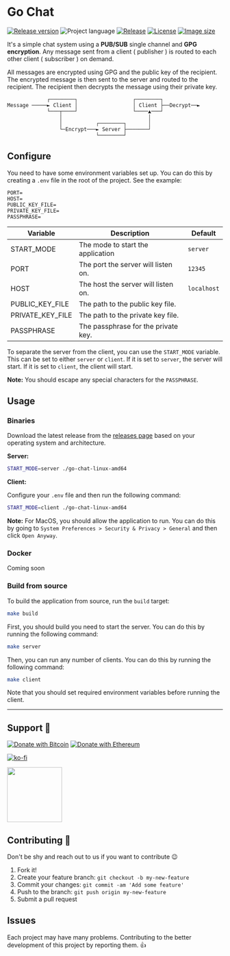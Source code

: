 # Go Chat

[![Release version][badge_release_version]][link_releases]
![Project language][badge_language]
[![Release][release_badge]][release_link]
[![License][badge_license]][link_license]
[![Image size][badge_size_latest]][link_docker_hub]

It's a simple chat system using a **PUB/SUB** single channel and **GPG encryption**. Any message sent from a client ( publisher ) is routed to each other client ( subscriber ) on demand.

All messages are encrypted using GPG and the public key of the recipient. The encrypted message is then sent to the server and routed to the recipient. The recipient then decrypts the message using their private key.

```text
             ┌────────┐                  ┌────────┐
Message ─────► Client │                  │ Client ├──Decrypt──►
             └───┬────┘                  └────▲───┘
                 │                            │
                 │           ┌────────┐       │
                 └─Encrypt───► Server ├───────┘
                             └────────┘
```

## Configure

You need to have some environment variables set up. You can do this by creating a `.env` file in the root of the project. See the example:

```env
PORT=
HOST=
PUBLIC_KEY_FILE=
PRIVATE_KEY_FILE=
PASSPHRASE=
```

| Variable         | Description                         | Default     |
| ---------------- | ----------------------------------- | ----------- |
| START_MODE       | The mode to start the application   | `server`    |
| PORT             | The port the server will listen on. | `12345`     |
| HOST             | The host the server will listen on. | `localhost` |
| PUBLIC_KEY_FILE  | The path to the public key file.    |             |
| PRIVATE_KEY_FILE | The path to the private key file.   |             |
| PASSPHRASE       | The passphrase for the private key. |             |

To separate the server from the client, you can use the `START_MODE` variable. This can be set to either `server` or `client`. If it is set to `server`, the server will start. If it is set to `client`, the client will start.

**Note:** You should escape any special characters for the `PASSPHRASE`.

## Usage

### Binaries

Download the latest release from the [releases page](https://github.com/hatamiarash7/Go-Chat/releases/latest) based on your operating system and architecture.

**Server:**

```bash
START_MODE=server ./go-chat-linux-amd64
```

**Client:**

Configure your `.env` file and then run the following command:

```bash
START_MODE=client ./go-chat-linux-amd64
```

**Note:** For MacOS, you should allow the application to run. You can do this by going to `System Preferences > Security & Privacy > General` and then click `Open Anyway`.

### Docker

Coming soon

### Build from source

To build the application from source, run the `build` target:

```bash
make build
```

First, you should build you need to start the server. You can do this by running the following command:

```bash
make server
```

Then, you can run any number of clients. You can do this by running the following command:

```bash
make client
```

Note that you should set required environment variables before running the client.

---

## Support 💛

[![Donate with Bitcoin](https://en.cryptobadges.io/badge/micro/bc1qmmh6vt366yzjt3grjxjjqynrrxs3frun8gnxrz)](https://en.cryptobadges.io/donate/bc1qmmh6vt366yzjt3grjxjjqynrrxs3frun8gnxrz) [![Donate with Ethereum](https://en.cryptobadges.io/badge/micro/0x0831bD72Ea8904B38Be9D6185Da2f930d6078094)](https://en.cryptobadges.io/donate/0x0831bD72Ea8904B38Be9D6185Da2f930d6078094)

[![ko-fi](https://www.ko-fi.com/img/githubbutton_sm.svg)](https://ko-fi.com/D1D1WGU9)

<div><a href="https://payping.ir/@hatamiarash7"><img src="https://cdn.payping.ir/statics/Payping-logo/Trust/blue.svg" height="128" width="128"></a></div>

## Contributing 🤝

Don't be shy and reach out to us if you want to contribute 😉

1. Fork it!
2. Create your feature branch: `git checkout -b my-new-feature`
3. Commit your changes: `git commit -am 'Add some feature'`
4. Push to the branch: `git push origin my-new-feature`
5. Submit a pull request

## Issues

Each project may have many problems. Contributing to the better development of this project by reporting them. 👍

[release_badge]: https://github.com/hatamiarash7/Go-Chat/actions/workflows/release.yaml/badge.svg
[release_link]: https://github.com/hatamiarash7/Go-Chat/actions/workflows/release.yaml
[link_license]: https://github.com/hatamiarash7/go-chat/blob/master/LICENSE
[badge_license]: https://img.shields.io/github/license/hatamiarash7/go-chat.svg?longCache=true
[badge_size_latest]: https://img.shields.io/docker/image-size/hatamiarash7/go-chat-server/latest?maxAge=30
[link_docker_hub]: https://hub.docker.com/r/hatamiarash7/go-chat-server/
[badge_release_version]: https://img.shields.io/github/release/hatamiarash7/go-chat.svg?maxAge=30&label=Release
[link_releases]: https://github.com/hatamiarash7/go-chat/releases
[badge_language]: https://img.shields.io/github/go-mod/go-version/hatamiarash7/go-chat?longCache=true
